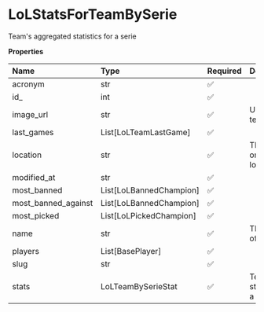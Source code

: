 # LoLStatsForTeamBySerie

Team's aggregated statistics for a serie

**Properties**

| Name                | Type                    | Required | Description                      |
| :------------------ | :---------------------- | :------- | :------------------------------- |
| acronym             | str                     | ✅       |                                  |
| id\_                | int                     | ✅       |                                  |
| image_url           | str                     | ✅       | URL of the team logo             |
| last_games          | List[LoLTeamLastGame]   | ✅       |                                  |
| location            | str                     | ✅       | The team's organization location |
| modified_at         | str                     | ✅       |                                  |
| most_banned         | List[LoLBannedChampion] | ✅       |                                  |
| most_banned_against | List[LoLBannedChampion] | ✅       |                                  |
| most_picked         | List[LoLPickedChampion] | ✅       |                                  |
| name                | str                     | ✅       | The name of the team.            |
| players             | List[BasePlayer]        | ✅       |                                  |
| slug                | str                     | ✅       |                                  |
| stats               | LoLTeamBySerieStat      | ✅       | Team's statistics for a serie    |

<!-- This file was generated by liblab | https://liblab.com/ -->
